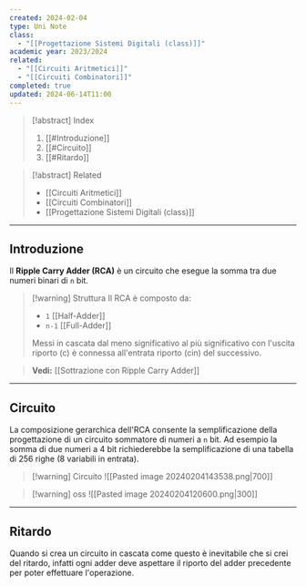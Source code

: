 ```yaml
---
created: 2024-02-04
type: Uni Note
class:
  - "[[Progettazione Sistemi Digitali (class)]]"
academic year: 2023/2024
related:
  - "[[Circuiti Aritmetici]]"
  - "[[Circuiti Combinatori]]"
completed: true
updated: 2024-06-14T11:00
---
```


>[!abstract] Index
>1. [[#Introduzione]]
>2. [[#Circuito]]
>3. [[#Ritardo]]

>[!abstract] Related
>- [[Circuiti Aritmetici]]
>- [[Circuiti Combinatori]]
>- [[Progettazione Sistemi Digitali (class)]]

---
## Introduzione

Il **Ripple Carry Adder (RCA)** è un circuito che esegue la somma tra due numeri binari di `n` bit.

>[!warning] Struttura
>Il RCA è composto da:
>- `1` [[Half-Adder]]
>- `n-1` [[Full-Adder]]
>
>Messi in cascata dal meno significativo al più significativo con l'uscita riporto (c) è connessa all'entrata riporto (cin) del successivo.

>**Vedi:** [[Sottrazione con Ripple Carry Adder]]

---
## Circuito

La composizione gerarchica dell'RCA consente la semplificazione della progettazione di un circuito sommatore di numeri a `n` bit. Ad esempio la somma di due numeri a 4 bit richiederebbe la semplificazione di una tabella di 256 righe (8 variabili in entrata).

>[!warning] Circuito
>![[Pasted image 20240204143538.png|700]]

>[!warning] oss
>![[Pasted image 20240204120600.png|300]]

---
## Ritardo 

Quando si crea un circuito in cascata come questo è inevitabile che si crei del ritardo, infatti ogni adder deve aspettare il riporto del adder precedente per poter effettuare l'operazione.